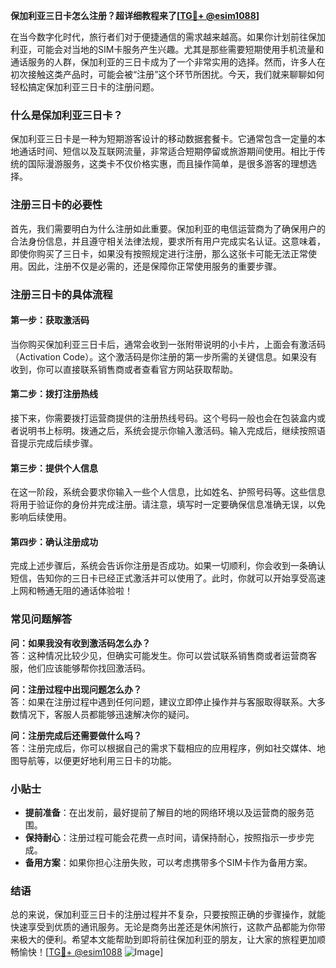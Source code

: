 **保加利亚三日卡怎么注册？超详细教程来了[[TG💪+ @esim1088](https://t.me/s/esim1088)]**

在当今数字化时代，旅行者们对于便捷通信的需求越来越高。如果你计划前往保加利亚，可能会对当地的SIM卡服务产生兴趣。尤其是那些需要短期使用手机流量和通话服务的人群，保加利亚的三日卡成为了一个非常实用的选择。然而，许多人在初次接触这类产品时，可能会被“注册”这个环节所困扰。今天，我们就来聊聊如何轻松搞定保加利亚三日卡的注册问题。

### 什么是保加利亚三日卡？

保加利亚三日卡是一种为短期游客设计的移动数据套餐卡。它通常包含一定量的本地通话时间、短信以及互联网流量，非常适合短期停留或旅游期间使用。相比于传统的国际漫游服务，这类卡不仅价格实惠，而且操作简单，是很多游客的理想选择。

### 注册三日卡的必要性

首先，我们需要明白为什么注册如此重要。保加利亚的电信运营商为了确保用户的合法身份信息，并且遵守相关法律法规，要求所有用户完成实名认证。这意味着，即使你购买了三日卡，如果没有按照规定进行注册，那么这张卡可能无法正常使用。因此，注册不仅是必需的，还是保障你正常使用服务的重要步骤。

### 注册三日卡的具体流程

#### 第一步：获取激活码
当你购买保加利亚三日卡后，通常会收到一张附带说明的小卡片，上面会有激活码（Activation Code）。这个激活码是你注册的第一步所需的关键信息。如果没有收到，你可以直接联系销售商或者查看官方网站获取帮助。

#### 第二步：拨打注册热线
接下来，你需要拨打运营商提供的注册热线号码。这个号码一般也会在包装盒内或者说明书上标明。拨通之后，系统会提示你输入激活码。输入完成后，继续按照语音提示完成后续步骤。

#### 第三步：提供个人信息
在这一阶段，系统会要求你输入一些个人信息，比如姓名、护照号码等。这些信息将用于验证你的身份并完成注册。请注意，填写时一定要确保信息准确无误，以免影响后续使用。

#### 第四步：确认注册成功
完成上述步骤后，系统会告诉你注册是否成功。如果一切顺利，你会收到一条确认短信，告知你的三日卡已经正式激活并可以使用了。此时，你就可以开始享受高速上网和畅通无阻的通话体验啦！

### 常见问题解答

**问：如果我没有收到激活码怎么办？**  
答：这种情况比较少见，但确实可能发生。你可以尝试联系销售商或者运营商客服，他们应该能够帮你找回激活码。

**问：注册过程中出现问题怎么办？**  
答：如果在注册过程中遇到任何问题，建议立即停止操作并与客服取得联系。大多数情况下，客服人员都能够迅速解决你的疑问。

**问：注册完成后还需要做什么吗？**  
答：注册完成后，你可以根据自己的需求下载相应的应用程序，例如社交媒体、地图导航等，以便更好地利用三日卡的功能。

### 小贴士

- **提前准备**：在出发前，最好提前了解目的地的网络环境以及运营商的服务范围。
- **保持耐心**：注册过程可能会花费一点时间，请保持耐心，按照指示一步步完成。
- **备用方案**：如果你担心注册失败，可以考虑携带多个SIM卡作为备用方案。

### 结语

总的来说，保加利亚三日卡的注册过程并不复杂，只要按照正确的步骤操作，就能快速享受到优质的通讯服务。无论是商务出差还是休闲旅行，这款产品都能为你带来极大的便利。希望本文能帮助到即将前往保加利亚的朋友，让大家的旅程更加顺畅愉快！[[TG💪+ @esim1088](https://t.me/s/esim1088) ![Image](https://i.postimg.cc/4NQfJmqS/Snipaste-2025-05-13-00-14-12.png)]